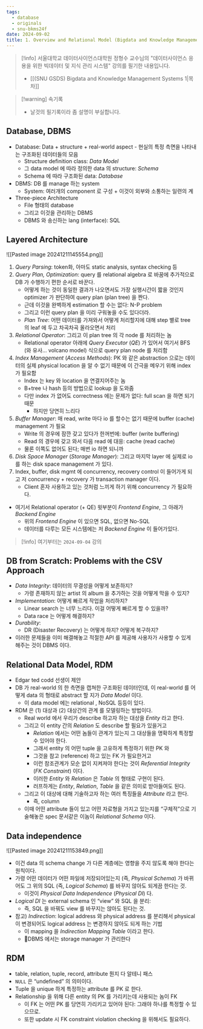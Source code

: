 ```yaml
---
tags:
  - database
  - originals
  - snu-bkms24f
date: 2024-09-02
title: 1. Overview and Relational Model (Bigdata and Knowledge Management Systems 1, SNU GSDS)
---
```

> [!info] 서울대학교 데이터사이언스대학원 정형수 교수님의 "데이터사이언스 응용을 위한 빅데이터 및 지식 관리 시스템" 강의를 필기한 내용입니다.
> - [[(SNU GSDS) Bigdata and Knowledge Management Systems 1|목차]]

> [!warning] 속기록
> - 날것의 필기록이라 좀 설명이 부실합니다.

## Database, DBMS

- Database: Data + structure + real-world aspect - 현실의 특정 측면을 나타내는 구조화된 데이터들의 모음
	- Structure definition class: *Data Model*
	- 그 data model 에 따라 정의한 data 의 structure: *Schema*
	- Schema 에 따라 구조화된 data: *Database*
- DBMS: DB 를 manage 하는 system
	- System: 여러개의 component 로 구성 + 이것이 외부와 소통하는 일련의 계
- Three-piece Architecture
	- File 형태의 database
	- 그리고 이것을 관리하는 DBMS
	- DBMS 와 송신하는 lang (interface): SQL

## Layered Architecture

![[Pasted image 20241211145554.png]]

1. *Query Parsing*: token화, 아마도 static analysis, syntax checking 등
2. *Query Plan, Optimization*: query 를 relational algebra 로 바꿈에 추가적으로 DB 가 수행하기 편한 순서로 바꾼다.
	- 어떻게 하는 것이 동일한 결과가 나오면서도 가장 실행시간이 짧을 것인지 optimizer 가 판단하여 query plan (plan tree) 을 짠다.
	- 근데 이것을 완벽하게 estimation 할 수는 없다: N-P problem
	- 그리고 이런 query plan 을 미리 구워놓을 수도 있다더라.
	- *Plan Tree*: 어떤 데이터를 가져와서 어떻게 처리할지에 대해 step 별로 tree 의 leaf 에 두고 차곡차곡 올라오면서 처리
3. *Relational Operator*: 그리고 이 plan tree 의 각 node 를 처리하는 놈
	- Relational operator 아래에 *Query Executor* (*QE*) 가 있어서 여기서 BFS (와 유사... volcano model) 식으로 query plan node 를 처리함
4. *Index Management* (*Access Methods*): PK 와 같은 abstraction 으로는 데이터의 실제 physical location 을 알 수 없기 때문에 이 간극을 메우기 위해 index 가 필요함
	- Index 는 key 와 location 을 연결지어주는 놈
	- B+tree 나 hash 등의 방법으로 lookup 을 도와줌
	- 다만 index 가 없어도 correctness 에는 문제가 없다: full scan 을 하면 되기 때문
		- 하지만 당연히 느리다
5. *Buffer Manager*: 매 read, write 마다 io 를 할수는 없기 때문에 buffer (cache) management 가 필요
	- Write 의 경우에 잠깐 갖고 있다가 한꺼번에: buffer (write buffering)
	- Read 의 경우에 갖고 와서 다음 read 에 대응: cache (read cache)
	- 물론 이쪽도 없어도 된다; 매번 io 하면 되니까
6. *Disk Space Manager* (*Storage Manager*): 그리고 마지막 layer 에 실제로 io 를 하는 disk space management 가 있다.
7. Index, buffer, disk mgmt 에 concurrency, recovery control 이 들어가게 되고 저 concurrency + recovery 가 transaction manager 이다.
	- Client 혼자 사용하고 있는 것처럼 느끼게 하기 위해 concurrency 가 필요하다.
- 여기서 Relational operator (+ QE) 윗부분이 *Frontend Engine*, 그 아래가 *Backend Engine*
	- 위의 *Frontend Engine* 이 있으면 SQL, 없으면 No-SQL
	- 데이터를 다루는 모든 시스템에는 저 *Backend Engine* 이 들어가있다.

> [!info] 여기부터는 `2024-09-04` 강의

## DB from Scratch: Problems with the CSV Approach

- *Data Integrity*: 데이터의 무결성을 어떻게 보존하지?
	- 가령 존재하지 않는 artist 의 album 을 추가하는 것을 어떻게 막을 수 있지?
- *Implementation*: 어떻게 빠르게 작업을 처리하지?
	- Linear search 는 너무 느리다. 이걸 어떻게 빠르게 할 수 있을까?
	- Data race 는 어떻게 해결하지?
- *Durability*:
	- DR (Disaster Recovery) 는 어떻게 하지? 어떻게 복구하지?
- 이러한 문제들을 이미 해결해놓고 적절한 API 를 제공해 사용자가 사용할 수 있게 해주는 것이 DBMS 이다.

## Relational Data Model, RDM

- Edgar ted codd 선생이 제안
- DB 가 real-world 의 한 측면을 캡쳐한 구조화된 데이터인데, 이 real-world 를 어떻게 data 의 형태로 abstract 할 지가 *Data Model* 이다.
	- 이 data model 에는 relational , NoSQL 등등이 있다.
- RDM 은 (1) 대상과 (2) 대상간의 관계 를 모델링하는 방법이다.
	- Real world 에서 우리가 describe 하고자 하는 대상을 *Entity* 라고 한다.
	- 그리고 이 entity 간의 *Relation* 도 describe 할 필요가 있을거고
		- *Relation* 에서는 어떤 놈들이 관계가 있는지 그 대상들을 명확하게 특정할 수 있어야 한다.
		- 그래서 entity 의 어떤 tuple 을 고유하게 특정하기 위한 PK 와
		- 그것을 참고 (reference) 하고 있는 FK 가 필요한거고
		- 이런 참조관계가 모순 없이 지켜져야 한다는 것이 *Referential Integrity* (*FK Constraint*) 이다.
		- 이러한 *Entity* 와 *Relation* 은 *Table* 의 형태로 구현이 된다.
		- 러프하게는 *Entity*, *Relation*, *Table* 을 같은 의미로 받아들여도 된다.
	- 그리고 이 대상에 대해 기술하고자 하는 여러 특징들을 *Attribute* 라고 한다.
		- 즉, column
	- 이때 어떤 attribute 들이 있고 어떤 자료형을 가지고 있는지를 “구체적”으로 기술해놓은 spec 문서같은 이놈이 *Relational Schema* 이다.

## Data independence

![[Pasted image 20241211153849.png]]

- 이건 data 의 schema change 가 다른 계층에는 영향을 주지 않도록 해야 한다는 원칙이다.
- 가령 어떤 데이터가 어떤 파일에 저장되어있는지 (즉, *Physical Schema*) 가 바뀌어도 그 위의 SQL (즉, *Logical Schema*) 를 바꾸지 않아도 되게끔 한다는 것.
	- 이것이 *Physical Data Independence* (*Physical DI*) 다.
- *Logical DI* 는 external schema 인 “view” 와 SQL 을 분리:
	- 즉, SQL 을 바꿔도 view 를 바꾸지는 않아도 된다는 것.
- 참고) *Indirection*: logical address 와 physical address 를 분리해서 physical 이 변경되어도 logical address 는 변경하지 않아도 되게 하는 기법
	- 이 mapping 을 *Indirection Mapping Table* 이라고 한다.
	- DBMS 에서는 storage manager 가 관리한다

## RDM

- table, relation, tuple, record, attribute 뭔지 다 알테니 패스
- `NULL` 은 “undefined” 의 의미이다.
- Tuple 을 unique 하게 특정하는 attribute 를 PK 로 한다.
- Relationship 을 위해 다른 entity 의 PK 를 가리키는데 사용되는 놈이 FK
	- 이 FK 는 어떤 PK 를 당연히 가리키고 있어야 된다: 그래야 하나를 특정할 수 있으므로.
	- 또한 update 시 FK constraint violation checking 을 위해서도 필요하다.